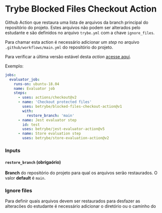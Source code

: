 # Trybe Blocked Files Checkout Action

Github Action que restaura uma lista de arquivos da branch principal do repositório do projeto. Estes arquivos não podem ser alterados pelo estudante e são definidos no arquivo `trybe.yml` com a chave `ignore_files`.

Para chamar esta action é necessário adicionar um *step* no arquivo `.github/workflows/main.yml` do repositório do projeto.

Para verificar a última versão estável desta *action* [acesse aqui](https://github.com/betrybe/blocked-files-checkout-action/releases).

Exemplo:
```yaml
jobs:
  evaluator_job:
    runs-on: ubuntu-18.04
    name: Evaluator job
    steps:
      - uses: actions/checkout@v2
      - name: 'Checkout protected files'
        uses: betrybe/blocked-files-checkout-action@v1
        with:
          restore_branch: 'main'
      - name: Jest evaluator step
        id: test
        uses: betrybe/jest-evaluator-action@v5
      - name: Store evaluation step
        uses: betrybe/store-evaluation-action@v2
```

### Inputs

#### `restore_branch` **(obrigaório)**

**Branch** do repositório do projeto para qual os arquivos serão restaurados. O valor **default** é `main`.

### Ignore files

Para definir quais arquivos devem ser restaurados para desfazer as alteracões do estudante é necessário adicionar o diretório ou o caminho do arquivo no `trybe.yml` conforme exemplo abaixo:

```yaml
ignore_files:
  - test-dir
  - .editorconfig
  - .eslintrc
  - api/config/main.json
```

